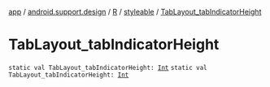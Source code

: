 [app](../../../index.md) / [android.support.design](../../index.md) / [R](../index.md) / [styleable](index.md) / [TabLayout_tabIndicatorHeight](./-tab-layout_tab-indicator-height.md)

# TabLayout_tabIndicatorHeight

`static val TabLayout_tabIndicatorHeight: `[`Int`](https://kotlinlang.org/api/latest/jvm/stdlib/kotlin/-int/index.html)
`static val TabLayout_tabIndicatorHeight: `[`Int`](https://kotlinlang.org/api/latest/jvm/stdlib/kotlin/-int/index.html)
